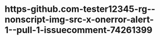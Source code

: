 # https-github.com-tester12345-rg--nonscript-img-src-x-onerror-alert-1--pull-1-issuecomment-74261399